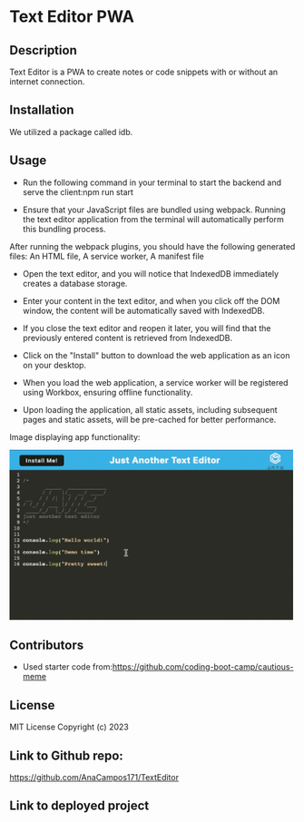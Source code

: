 # Text Editor PWA
## Description
Text Editor is a PWA to create notes or code snippets with or without an internet connection.
## Installation
We utilized a package called idb.

## Usage

- Run the following command in your terminal to start the backend and serve the client:npm run start

- Ensure that your JavaScript files are bundled using webpack. Running the text editor application from the terminal will automatically perform this bundling process.

 After running the webpack plugins, you should have the following generated files:
 An HTML file, A service worker, A manifest file

- Open the text editor, and you will notice that IndexedDB immediately creates a database storage.

- Enter your content in the text editor, and when you click off the DOM window, the content will be automatically saved with IndexedDB.

- If you close the text editor and reopen it later, you will find that the previously entered content is retrieved from IndexedDB.

- Click on the "Install" button to download the web application as an icon on your desktop.

- When you load the web application, a service worker will be registered using Workbox, ensuring offline functionality.

- Upon loading the application, all static assets, including subsequent pages and static assets, will be pre-cached for better performance.

Image displaying app functionality:

<img src="client/src/images/app.png" alt="homepage" width="500" height="300"> 

## Contributors
- Used starter code from:https://github.com/coding-boot-camp/cautious-meme
## License
MIT License
Copyright (c) 2023 
## Link to Github repo: 
https://github.com/AnaCampos171/TextEditor

## Link to deployed project
